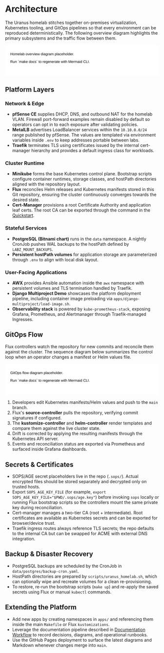 # Architecture

The Uranus homelab stitches together on-premises virtualization, Kubernetes tooling, and GitOps pipelines so that every environment can be reproduced deterministically. The following overview diagram highlights the primary subsystems and the traffic flow between them.

![Homelab component overview](diagrams/homelab-overview.svg)

## Platform Layers

### Network & Edge

- **pfSense CE** supplies DHCP, DNS, and outbound NAT for the homelab VLAN. Firewall port-forward examples remain disabled by default so operators can opt in to each exposure after validating policies.
- **MetalLB** advertises LoadBalancer services within the `10.10.0.0/24` range published by pfSense. The values are templated via environment variables inside `.env` to keep addresses portable between labs.
- **Traefik** terminates TLS using certificates issued by the internal cert-manager hierarchy and provides a default ingress class for workloads.

### Cluster Runtime

- **Minikube** forms the base Kubernetes control plane. Bootstrap scripts configure container runtimes, storage classes, and hostPath directories aligned with the repository layout.
- **Flux** reconciles Helm releases and Kubernetes manifests stored in this Git repository, ensuring the cluster continuously converges towards the desired state.
- **Cert-Manager** provisions a root Certificate Authority and application leaf certs. The root CA can be exported through the command in the [Quickstart](index.md#internal-ca).

### Stateful Services

- **PostgreSQL (Bitnami chart)** runs in the `data` namespace. A nightly CronJob pushes WAL backups to the hostPath defined by `LABZ_MOUNT_BACKUPS`.
- **Persistent hostPath volumes** for application storage are parameterized through `.env` to align with local disk layout.

### User-Facing Applications

- **AWX** provides Ansible automation inside the `awx` namespace with persistent volumes and TLS termination handled by Traefik.
- **Django Multiproject Demo** showcases the platform deployment pipeline, including container image preloading via `apps/django-multiproject/load-image.sh`.
- **Observability stack** is powered by `kube-prometheus-stack`, exposing Grafana, Prometheus, and Alertmanager through Traefik-managed Ingresses.

## GitOps Flow

Flux controllers watch the repository for new commits and reconcile them against the cluster. The sequence diagram below summarizes the control loop when an operator changes a manifest or Helm values file.

![GitOps reconciliation sequence](diagrams/gitops-flow.svg)

1. Developers edit Kubernetes manifests/Helm values and push to the `main` branch.
2. Flux's **source-controller** pulls the repository, verifying commit signatures if configured.
3. The **kustomize-controller** and **helm-controller** render templates and compare them against the live cluster state.
4. Drift is corrected by applying the resulting manifests through the Kubernetes API server.
5. Events and reconciliation status are exported via Prometheus and surfaced inside Grafana dashboards.

## Secrets & Certificates

- SOPS/AGE secret placeholders live in the repo (`.sops/`). Actual encrypted files should be stored separately and decrypted only on trusted hosts.
- Export `SOPS_AGE_KEY_FILE` (for example, `export SOPS_AGE_KEY_FILE="$PWD/.sops/age.key"`) before invoking `sops` locally or running Flux bootstrap scripts so the controllers mount the same private key during reconciliation.
- Cert-manager manages a two-tier CA (root + intermediate). Root certificates are available as Kubernetes secrets and can be exported for browser/device trust.
- Traefik ingress routes always reference TLS secrets; the repo defaults to the internal CA but can be swapped for ACME with external DNS integration.

## Backup & Disaster Recovery

- PostgreSQL backups are scheduled by the CronJob in `data/postgres/backup-cron.yaml`.
- HostPath directories are prepared by `scripts/uranus_homelab.sh`, which can optionally wipe and recreate volumes for a clean re-provisioning.
- To restore, re-run the bootstrap scripts (`make up`) and re-apply the saved secrets using Flux or manual `kubectl` commands.

## Extending the Platform

- Add new apps by creating namespaces in `apps/` and referencing them inside the main `Makefile` or Flux `kustomizations`.
- Leverage the documentation pipeline described in [Documentation Workflow](docs-workflow.md) to record decisions, diagrams, and operational runbooks.
- Use the GitHub Pages deployment to surface the latest diagrams and Markdown whenever changes merge into `main`.

